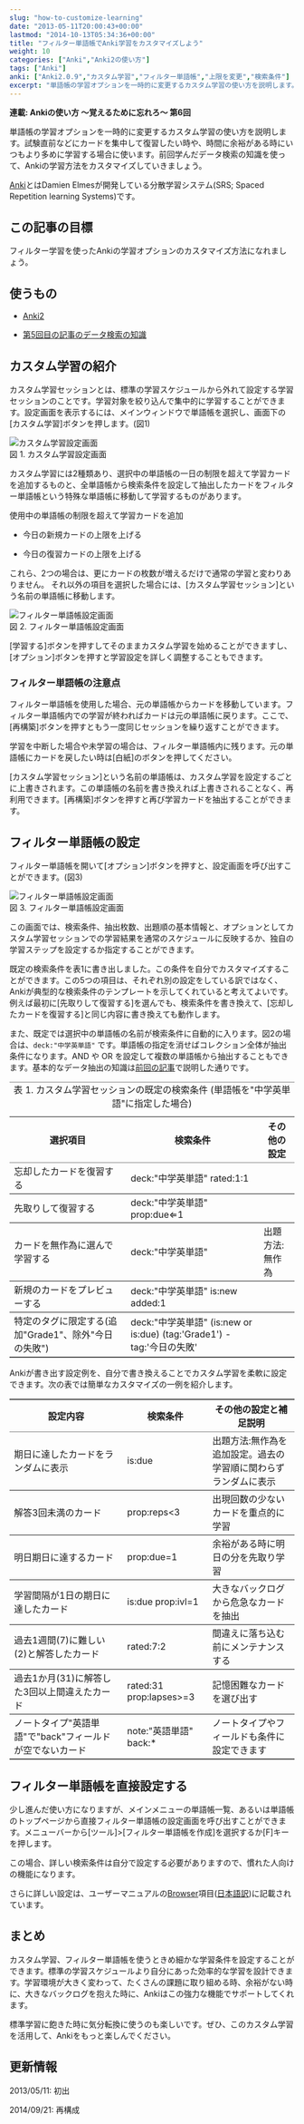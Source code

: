 ```yaml
---
slug: "how-to-customize-learning"
date: "2013-05-11T20:00:43+00:00"
lastmod: "2014-10-13T05:34:36+00:00"
title: "フィルター単語帳でAnki学習をカスタマイズしよう"
weight: 10
categories: ["Anki","Anki2の使い方"]
tags: ["Anki"]
anki: ["Anki2.0.9","カスタム学習","フィルター単語帳","上限を変更","検索条件"]
excerpt: "単語帳の学習オプションを一時的に変更するカスタム学習の使い方を説明します。試験直前などにカードを集中して復習したい時や、時間に余裕がある時にいつもより多めに学習する場合に使います。前回学んだデータ検索の知識を使って、Ankiの学習方法をカスタマイズしていきましょう。How to customize Anki learning with filterd decks and search query."
---
```

<section id="preamble">
<p><strong>連載: Ankiの使い方 〜覚えるために忘れろ〜 第6回</strong></p>
<p>単語帳の学習オプションを一時的に変更するカスタム学習の使い方を説明します。試験直前などにカードを集中して復習したい時や、時間に余裕がある時にいつもより多めに学習する場合に使います。前回学んだデータ検索の知識を使って、Ankiの学習方法をカスタマイズしていきましょう。</p>
<div class="sidebarblock well">
<div class="content">
<p><a target="_new" href="http://ankisrs.net/">Anki</a>とはDamien Elmesが開発している分散学習システム(SRS; Spaced Repetition learning Systems)です。</p>
</div></div>
</section>
<section id="この記事の目標">
  <div class="page-header">
    <h2>この記事の目標</h2>
  </div>
<p>フィルター学習を使ったAnkiの学習オプションのカスタマイズ方法になれましょう。</p>
</section>
<section id="使うもの">
  <div class="page-header">
    <h2>使うもの</h2>
  </div>
<div class="ulist"><ul>
<li>
<p>
<a target="_new" href="http://ankisrs.net/">Anki2</a>
</p>
</li>
<li>
<p>
<a href="/browser-overview/">第5回目の記事のデータ検索の知識</a>
</p>
</li>
</ul></div>
</section>
<section id="カスタム学習の紹介">
  <div class="page-header">
    <h2>カスタム学習の紹介</h2>
  </div>
<p></p>
<p>カスタム学習セッションとは、標準の学習スケジュールから外れて設定する学習セッションのことです。学習対象を絞り込んで集中的に学習することができます。設定画面を表示するには、メインウィンドウで単語帳を選択し、画面下の[カスタム学習]ボタンを押します。(図1)</p>
<div class="imageblock">
<div class="content">
<img src="/images/anki209_2.png" alt="カスタム学習設定画面">
</div>
<div class="title">図 1. カスタム学習設定画面</div>
</div>
<p>カスタム学習には2種類あり、選択中の単語帳の一日の制限を超えて学習カードを追加するものと、全単語帳から検索条件を設定して抽出したカードをフィルター単語帳という特殊な単語帳に移動して学習するものがあります。</p>
<div class="ulist"><div class="title">使用中の単語帳の制限を超えて学習カードを追加</div><ul>
<li>
<p>
今日の新規カードの上限を上げる
</p>
</li>
<li>
<p>
今日の復習カードの上限を上げる
</p>
</li>
</ul></div>
<p>これら、2つの場合は、更にカードの枚数が増えるだけで通常の学習と変わりありません。
それ以外の項目を選択した場合には、[カスタム学習セッション]という名前の単語帳に移動します。</p>
<div class="imageblock">
<div class="content">
<img src="/images/how2anki_6_2.png" alt="フィルター単語帳設定画面">
</div>
<div class="title">図 2. フィルター単語帳設定画面</div>
</div>
<p>[学習する]ボタンを押すしてそのままカスタム学習を始めることができますし、[オプション]ボタンを押すと学習設定を詳しく調整することもできます。</p>
<h3 id="フィルター単語帳の注意点">フィルター単語帳の注意点</h3>
<p></p>
<p>フィルター単語帳を使用した場合、元の単語帳からカードを移動しています。フィルター単語帳内での学習が終わればカードは元の単語帳に戻ります。ここで、[再構築]ボタンを押すともう一度同じセッションを繰り返すことができます。</p>
<p>学習を中断した場合や未学習の場合は、フィルター単語帳内に残ります。元の単語帳にカードを戻したい時は[白紙]のボタンを押してください。</p>
<p>[カスタム学習セッション]という名前の単語帳は、カスタム学習を設定するごとに上書きされます。この単語帳の名前を書き換えれば上書きされることなく、再利用できます。[再構築]ボタンを押すと再び学習カードを抽出することができます。</p>
</section>
<section id="フィルター単語帳の設定">
  <div class="page-header">
    <h2>フィルター単語帳の設定</h2>
  </div>
<p></p>
<p>フィルター単語帳を開いて[オプション]ボタンを押すと、設定画面を呼び出すことができます。(図3)</p>
<div class="imageblock">
<div class="content">
<img src="/images/how2anki_6_3.png" alt="フィルター単語帳設定画面">
</div>
<div class="title">図 3. フィルター単語帳設定画面</div>
</div>
<p>この画面では、検索条件、抽出枚数、出題順の基本情報と、オプションとしてカスタム学習セッションでの学習結果を通常のスケジュールに反映するか、独自の学習ステップを設定するか指定することができます。</p>
<p>既定の検索条件を表1に書き出しました。この条件を自分でカスタマイズすることができます。この5つの項目は、それぞれ別の設定をしている訳ではなく、Ankiが典型的な検索条件のテンプレートを示してくれていると考えてよいです。例えば最初に[先取りして復習する]を選んでも、検索条件を書き換えて、[忘却したカードを復習する]と同じ内容に書き換えても動作します。</p>
<p>また、既定では選択中の単語帳の名前が検索条件に自動的に入ります。図2の場合は、<code>deck:"中学英単語"</code> です。単語帳の指定を消せばコレクション全体が抽出条件になります。AND や OR を設定して複数の単語帳から抽出することもできます。基本的なデータ抽出の知識は<a href="/browser-overview/">前回の記事</a>で説明した通りです。</p>
<table rules="rows"width=""frame="hsides"cellspacing="0" cellpadding="4" class="table table-striped">
<caption class="title">表 1. カスタム学習セッションの既定の検索条件 (単語帳を"中学英単語"に指定した場合)</caption>
<colgroup>
<col class="span3">
<col class="span2">
<col class="span3">
</colgroup>
<thead>
<tr>
<th>選択項目</th>
<th>検索条件</th>
<th>その他の設定</th>
</tr>
</thead>
<tbody>
<tr>
<td>忘却したカードを復習する</td>
<td>deck:"中学英単語" rated:1:1</td>
<td></td>
</tr>
<tr>
<td>先取りして復習する</td>
<td>deck:"中学英単語" prop:due&#8656;1</td>
<td></td>
</tr>
<tr>
<td>カードを無作為に選んで学習する</td>
<td>deck:"中学英単語"</td>
<td>出題方法:無作為</td>
</tr>
<tr>
<td>新規のカードをプレビューする</td>
<td>deck:"中学英単語" is:new added:1</td>
<td></td>
</tr>
<tr>
<td>特定のタグに限定する(追加"Grade1"、除外"今日の失敗")</td>
<td>deck:"中学英単語" (is:new or is:due) (tag:'Grade1') -tag:'今日の失敗'</td>
<td></td>
</tr>
</tbody>
</table>
<p>Ankiが書き出す設定例を、自分で書き換えることでカスタム学習を柔軟に設定できます。次の表では簡単なカスタマイズの一例を紹介します。</p>
<p></p>
<table rules="rows"width=""frame="hsides"cellspacing="0" cellpadding="4" class="table table-striped">
<colgroup>
<col class="span2">
<col class="span4">
<col class="span2">
</colgroup>
<thead>
<tr>
<th>設定内容</th>
<th>検索条件</th>
<th>その他の設定と補足説明</th>
</tr>
</thead>
<tbody>
<tr>
<td>期日に達したカードをランダムに表示</td>
<td>is:due</td>
<td>出題方法:無作為を追加設定。過去の学習順に関わらずランダムに表示</td>
</tr>
<tr>
<td>解答3回未満のカード</td>
<td>prop:reps&lt;3</td>
<td>出現回数の少ないカードを重点的に学習</td>
</tr>
<tr>
<td>明日期日に達するカード</td>
<td>prop:due=1</td>
<td>余裕がある時に明日の分を先取り学習</td>
</tr>
<tr>
<td>学習間隔が1日の期日に達したカード</td>
<td>is:due prop:ivl=1</td>
<td>大きなバックログから危急なカードを抽出</td>
</tr>
<tr>
<td>過去1週間(7)に難しい(2)と解答したカード</td>
<td>rated:7:2</td>
<td>間違えに落ち込む前にメンテナンスする</td>
</tr>
<tr>
<td>過去1か月(31)に解答した3回以上間違えたカード</td>
<td>rated:31 prop:lapses&gt;=3</td>
<td>記憶困難なカードを選び出す</td>
</tr>
<tr>
<td>ノートタイプ"英語単語"で"back"フィールドが空でないカード</td>
<td>note:"英語単語" back:*</td>
<td>ノートタイプやフィールドも条件に設定できます</td>
</tr>
</tbody>
</table>
</section>
<section id="フィルター単語帳を直接設定する">
  <div class="page-header">
    <h2>フィルター単語帳を直接設定する</h2>
  </div>
<p>少し進んだ使い方になりますが、メインメニューの単語帳一覧、あるいは単語帳のトップページから直接フィルター単語帳の設定画面を呼び出すことができます。メニューバーから[ツール]>[フィルター単語帳を作成]を選択するか[F]キーを押します。</p>
<p>この場合、詳しい検索条件は自分で設定する必要がありますので、慣れた人向けの機能になります。</p>
<p>さらに詳しい設定は、ユーザーマニュアルの<a target="_new" href="http://ankisrs.net/docs/manual.html#browser">Browser</a>項目(<a target="_new" href="http://wikiwiki.jp/rage2050/?2.0%2FBrowser">日本語訳</a>)に記載されています。</p>
</section>
<section id="まとめ">
  <div class="page-header">
    <h2>まとめ</h2>
  </div>
<p>カスタム学習、フィルター単語帳を使うときめ細かな学習条件を設定することができます。標準の学習スケジュールより自分にあった効率的な学習を設計できます。学習環境が大きく変わって、たくさんの課題に取り組める時、余裕がない時に、大きなバックログを抱えた時に、Ankiはこの強力な機能でサポートしてくれます。</p>
<p>標準学習に飽きた時に気分転換に使うのも楽しいです。ぜひ、このカスタム学習を活用して、Ankiをもっと楽しんでください。</p>
</section>
<section id="更新情報">
  <div class="page-header">
    <h2>更新情報</h2>
  </div>
<p>2013/05/11: 初出</p>
<p>2014/09/21: 再構成</p>
</section>